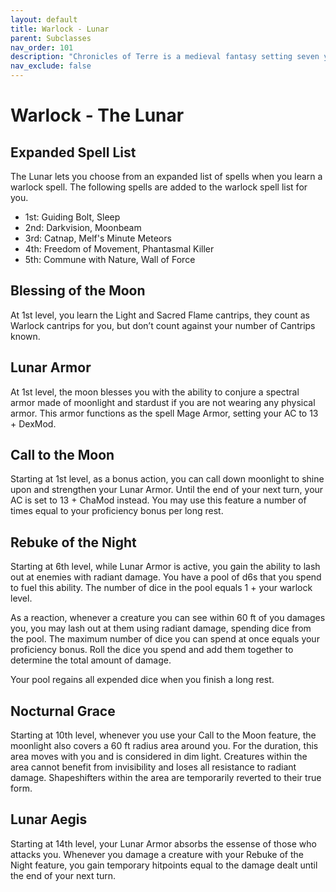 ```yaml
---
layout: default
title: Warlock - Lunar
parent: Subclasses
nav_order: 101
description: "Chronicles of Terre is a medieval fantasy setting seven years in the writing, currently for dungeons & dragons 5th edition."
nav_exclude: false
---
```


# Warlock - The Lunar

## Expanded Spell List

The Lunar lets you choose from an expanded list of spells when you learn a warlock spell. The following spells are added to the warlock spell list for you.
- 1st: Guiding Bolt, Sleep
- 2nd: Darkvision, Moonbeam
- 3rd: Catnap, Melf's Minute Meteors
- 4th: Freedom of Movement, Phantasmal Killer
- 5th: Commune with Nature, Wall of Force

## Blessing of the Moon

At 1st level, you learn the Light and Sacred Flame cantrips, they count as Warlock cantrips for you, but don’t count against your number of Cantrips known. 

## Lunar Armor

At 1st level, the moon blesses you with the ability to conjure a spectral armor made of moonlight and stardust if you are not wearing any physical armor. This armor functions as the spell Mage Armor, setting your AC to 13 + DexMod. 

## Call to the Moon

Starting at 1st level, as a bonus action, you can call down moonlight to shine upon and strengthen your Lunar Armor. Until the end of your next turn, your AC is set to 13 + ChaMod instead. You may use this feature a number of times equal to your proficiency bonus per long rest.

## Rebuke of the Night

Starting at 6th level, while Lunar Armor is active, you gain the ability to lash out at enemies with radiant damage. You have a pool of d6s that you spend to fuel this ability. The number of dice in the pool equals 1 + your warlock level. 

As a reaction, whenever a creature you can see within 60 ft of you damages you, you may lash out at them using radiant damage, spending dice from the pool. The maximum number of dice you can spend at once equals your proficiency bonus. Roll the dice you spend and add them together to determine the total amount of damage.

Your pool regains all expended dice when you finish a long rest. 

## Nocturnal Grace

Starting at 10th level, whenever you use your Call to the Moon feature, the moonlight also covers a 60 ft radius area around you. For the duration, this area moves with you and is considered in dim light. Creatures within the area cannot benefit from invisibility and loses all resistance to radiant damage. Shapeshifters within the area are temporarily reverted to their true form.

## Lunar Aegis

Starting at 14th level, your Lunar Armor absorbs the essense of those who attacks you. Whenever you damage a creature with your Rebuke of the Night feature, you gain temporary hitpoints equal to the damage dealt until the end of your next turn.